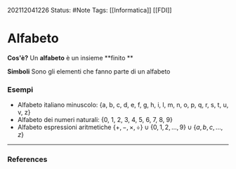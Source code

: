 202112041226
Status: #Note
Tags: [[Informatica]] [[FDI]]

# Alfabeto
**Cos'è?**
Un **alfabeto** è un insieme **finito **

**Simboli**
Sono gli elementi che fanno parte di un alfabeto

### Esempi
 - Alfabeto italiano minuscolo: {a, b, c, d, e, f, g, h, i, l, m, n, o, p, q, r, s, t, u, v, z}
 - Alfabeto dei numeri naturali: {0, 1, 2, 3, 4, 5, 6, 7, 8, 9}
 -  Alfabeto espressioni aritmetiche $\{+, −, ×, ÷\} \cup \{0, 1, 2,..., 9\} \cup \{a, b, c,..., z\}$

---
### References